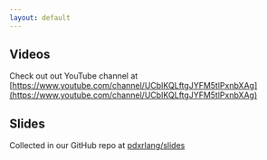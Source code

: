 ```yaml
---
layout: default
---
```


## Videos

Check out out YouTube channel at [https://www.youtube.com/channel/UCbIKQLftgJYFM5tlPxnbXAg](https://www.youtube.com/channel/UCbIKQLftgJYFM5tlPxnbXAg)

## Slides

Collected in our GitHub repo at [pdxrlang/slides](https://github.com/pdxrlang/slides)
